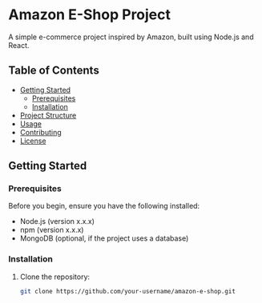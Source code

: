 # Amazon E-Shop Project

A simple e-commerce project inspired by Amazon, built using Node.js and React.

## Table of Contents

- [Getting Started](#getting-started)
  - [Prerequisites](#prerequisites)
  - [Installation](#installation)
- [Project Structure](#project-structure)
- [Usage](#usage)
- [Contributing](#contributing)
- [License](#license)

## Getting Started

### Prerequisites

Before you begin, ensure you have the following installed:

- Node.js (version x.x.x)
- npm (version x.x.x)
- MongoDB (optional, if the project uses a database)

### Installation

1. Clone the repository:

   ```bash
   git clone https://github.com/your-username/amazon-e-shop.git
